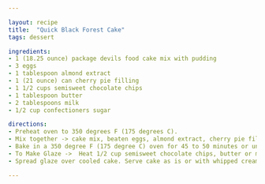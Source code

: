 ```yaml
---

layout: recipe
title:  "Quick Black Forest Cake"
tags: dessert

ingredients:
- 1 (18.25 ounce) package devils food cake mix with pudding
- 3 eggs
- 1 tablespoon almond extract
- 1 (21 ounce) can cherry pie filling
- 1 1/2 cups semisweet chocolate chips
- 1 tablespoon butter
- 2 tablespoons milk
- 1/2 cup confectioners sugar

directions:
- Preheat oven to 350 degrees F (175 degrees C).
- Mix together -> cake mix, beaten eggs, almond extract, cherry pie filling and 1 cup semisweet chocolate chips. Stir until just combined. Pour batter into a greased 9x13 inch pan.
- Bake in a 350 degree F (175 degree C) oven for 45 to 50 minutes or until a toothpick inserted in the center comes out clean. Remove cake from oven and let cool.
- To Make Glaze ->  Heat 1/2 cup semisweet chocolate chips, butter or margarine, and milk in a saucepan over medium high heat. Once semisweet chocolate chips are melted and mixture is combined stir in confectioners' sugar.
- Spread glaze over cooled cake. Serve cake as is or with whipped cream and a cherry.

---
```

